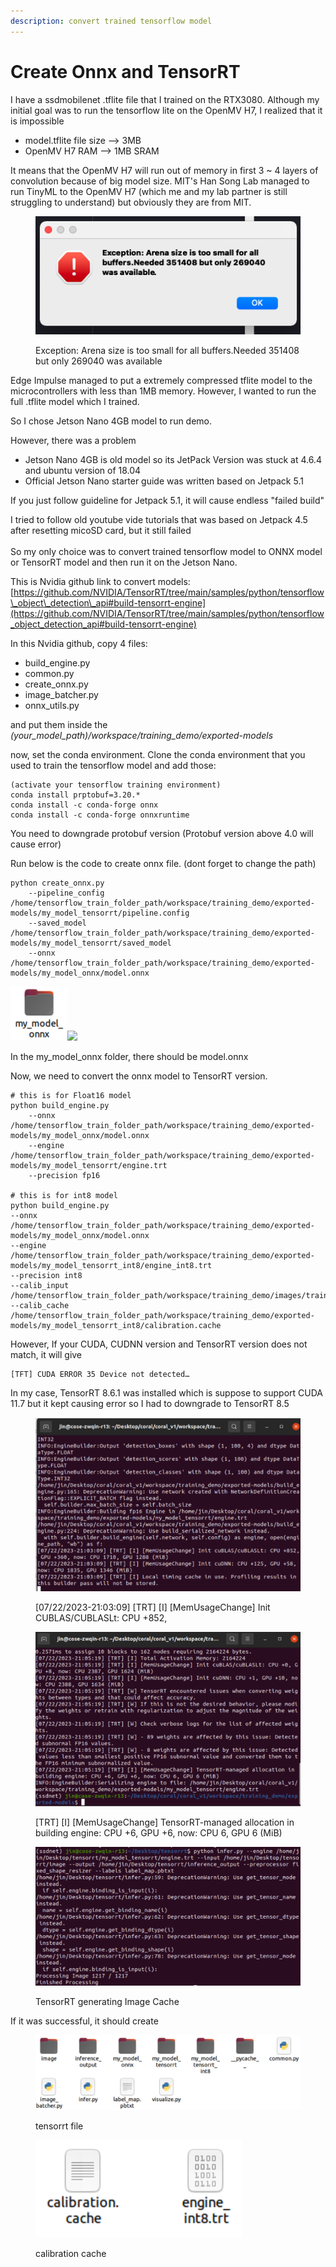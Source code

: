 ```yaml
---
description: convert trained tensorflow model
---
```


# Create Onnx and TensorRT

I have a ssdmobilenet .tflite file that I trained on the RTX3080. Although my initial goal was to run the tensorflow lite on the OpenMV H7, I realized that it is impossible

* model.tflite file size --> 3MB&#x20;
* OpenMV H7 RAM --> 1MB SRAM

It means that the OpenMV H7 will run out of memory in first 3 \~ 4 layers of convolution because of big model size. MIT's Han Song Lab managed to run TinyML to the OpenMV H7 (which me and my lab partner is still struggling to understand) but obviously they are from MIT.&#x20;

<figure><img src=".gitbook/assets/Screen Shot 2023-07-12 at 2.42.04 PM.png" alt=""><figcaption><p>Exception: Arena size is too small for all buffers.Needed 351408 but only 269040 was available</p></figcaption></figure>

Edge Impulse managed to put a extremely compressed tflite model to the microcontrollers with less than 1MB memory. However, I wanted to run the full .tflite model which I trained.



So I chose Jetson Nano 4GB model to run demo.&#x20;



However, there was a problem&#x20;

* Jetson Nano 4GB is old model so its JetPack Version was stuck at 4.6.4 and ubuntu version of 18.04&#x20;
* Official Jetson Nano starter guide was written based on Jetpack 5.1&#x20;

If you just follow guideline for Jetpack 5.1, it will cause endless "failed build"

I tried to follow old youtube vide tutorials that was based on Jetpack 4.5 after resetting micoSD card, but it still failed\
\
So my only choice was to convert trained tensorflow model to ONNX model or TensorRT model and then run it on the Jetson Nano.



This is Nvidia github link to convert models: [https://github.com/NVIDIA/TensorRT/tree/main/samples/python/tensorflow\_object\_detection\_api#build-tensorrt-engine](https://github.com/NVIDIA/TensorRT/tree/main/samples/python/tensorflow_object_detection_api#build-tensorrt-engine)



In this Nvidia github, copy 4 files:&#x20;

* build\_engine.py
* common.py
* create\_onnx.py
* image\_batcher.py
* onnx\_utils.py

and put them inside the _(your\_model\_path)/workspace/training\_demo/exported-models_

now, set the conda environment. Clone the conda environment that you used to train the tensorflow model and add those:

```
(activate your tensorflow training environment)
conda install prptobuf=3.20.*
conda install -c conda-forge onnx
conda install -c conda-forge onnxruntime
```

You need to downgrade protobuf version (Protobuf version above 4.0 will cause error)

Run below is the code to create onnx file. (dont forget to change the path)

```
python create_onnx.py 
    --pipeline_config /home/tensorflow_train_folder_path/workspace/training_demo/exported-models/my_model_tensorrt/pipeline.config 
    --saved_model /home/tensorflow_train_folder_path/workspace/training_demo/exported-models/my_model_tensorrt/saved_model 
    --onnx /home/tensorflow_train_folder_path/workspace/training_demo/exported-models/my_model_onnx/model.onnx
```

![](<.gitbook/assets/image (1) (1) (1) (1) (1) (1) (1) (1) (1) (1) (1) (1) (1) (1).png>)![](https://lh6.googleusercontent.com/shS4fcCzlnZckZkNWPBdcYW9dxInXVM82CPb-zOWGicO9eXu8HYEcDPoIGejZJXz3bR-purBpOzuy9jU-dvq7UleMqku7hqqiMXuzNrU22d2JBmnMpqCYiHlSqZnmgqkh75NvMXQJvqR2wUs0pemIc0)

In the my\_model\_onnx folder, there should be model.onnx



Now, we need to convert the onnx model to TensorRT version.&#x20;

```
# this is for Float16 model 
python build_engine.py 
    --onnx /home/tensorflow_train_folder_path/workspace/training_demo/exported-models/my_model_onnx/model.onnx 
    --engine /home/tensorflow_train_folder_path/workspace/training_demo/exported-models/my_model_tensorrt/engine.trt 
    --precision fp16

# this is for int8 model
python build_engine.py 
--onnx /home/tensorflow_train_folder_path/workspace/training_demo/exported-models/my_model_onnx/model.onnx 
--engine /home/tensorflow_train_folder_path/workspace/training_demo/exported-models/my_model_tensorrt_int8/engine_int8.trt 
--precision int8 
--calib_input /home/tensorflow_train_folder_path/workspace/training_demo/images/train 
--calib_cache /home/tensorflow_train_folder_path/workspace/training_demo/exported-models/my_model_tensorrt_int8/calibration.cache

```

However, If your CUDA, CUDNN version and TensorRT version does not match, it will give&#x20;

```
[TFT] CUDA ERROR 35 Device not detected… 
```

In my case, TensorRT 8.6.1 was installed which is suppose to support CUDA 11.7 but it kept causing error so I had to downgrade to TensorRT 8.5

<figure><img src=".gitbook/assets/Screenshot 2023-08-20 at 6.43.58 PM.png" alt=""><figcaption><p>[07/22/2023-21:03:09] [TRT] [I] [MemUsageChange] Init CUBLAS/CUBLASLt: CPU +852,</p></figcaption></figure>

<figure><img src=".gitbook/assets/Screenshot 2023-08-20 at 6.44.17 PM.png" alt=""><figcaption><p>[TRT] [I] [MemUsageChange] TensorRT-managed allocation in building engine: CPU +6, GPU +6, now: CPU 6, GPU 6 (MiB)</p></figcaption></figure>

<figure><img src=".gitbook/assets/Screenshot 2023-08-20 at 6.48.06 PM.png" alt=""><figcaption><p>TensorRT generating Image Cache</p></figcaption></figure>

If it was successful, it should create&#x20;

<figure><img src=".gitbook/assets/Screenshot 2023-08-20 at 6.50.42 PM.png" alt=""><figcaption><p>tensorrt file</p></figcaption></figure>

<figure><img src=".gitbook/assets/Screenshot 2023-08-20 at 6.50.49 PM.png" alt=""><figcaption><p>calibration cache</p></figcaption></figure>

